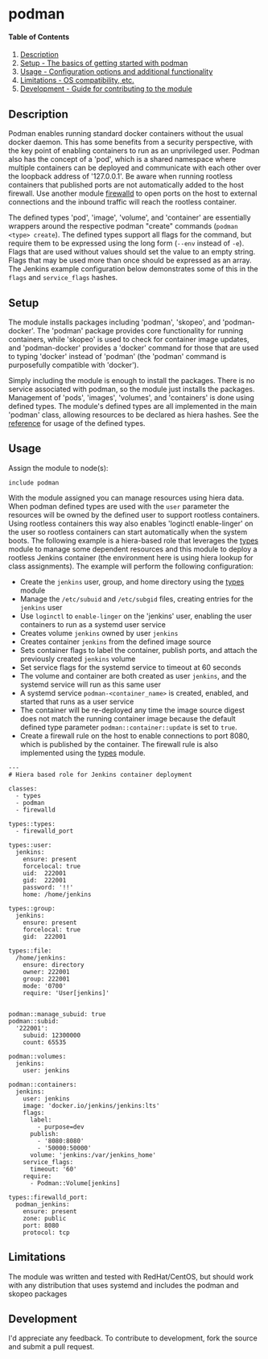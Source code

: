 # podman

#### Table of Contents

1. [Description](#description)
2. [Setup - The basics of getting started with podman](#setup)
3. [Usage - Configuration options and additional functionality](#usage)
5. [Limitations - OS compatibility, etc.](#limitations)
6. [Development - Guide for contributing to the module](#development)

## Description

Podman enables running standard docker containers without the usual docker daemon.  This has some benefits from a security
perspective, with the key point of enabling containers to run as an unprivileged user.  Podman also has the concept of a 'pod',
which is a shared namespace where multiple containers can be deployed and communicate with each other over the loopback
address of '127.0.0.1'.  Be aware when running rootless containers that published ports are not automatically added to the
host firewall.  Use another module [firewalld](https://forge.puppet.com/modules/puppet/firewalld) to open ports on the host
to external connections and the inbound traffic will reach the rootless container.

The defined types 'pod', 'image', 'volume', and 'container' are essentially wrappers around the respective podman "create"
commands (`podman <type> create`).  The defined types support all flags for the command, but require them to be expressed
using the long form (`--env` instead of `-e`).  Flags that are used without values should set the value to an empty string.
Flags that may be used more than once should be expressed as an array.  The Jenkins example configuration below demonstrates
some of this in the `flags` and `service_flags` hashes.

## Setup

The module installs packages including 'podman', 'skopeo', and 'podman-docker'.  The 'podman' package provides core functionality
for running containers, while 'skopeo' is used to check for container image updates, and 'podman-docker' provides a 'docker'
command for those that are used to typing 'docker' instead of 'podman' (the 'podman' command is purposefully compatible with 'docker').

Simply including the module is enough to install the packages.  There is no service associated with podman, so the module just
installs the packages.  Management of 'pods', 'images', 'volumes', and 'containers' is done using defined types.  The module's
defined types are all implemented in the main 'podman' class, allowing resources to be declared as hiera hashes.  See the
[reference](REFERENCE.md) for usage of the defined types.

## Usage

Assign the module to node(s):
```
include podman
```
With the module assigned you can manage resources using hiera data.  When podman defined types are used with the `user`
parameter the resources will be owned by the defined user to support rootless containers.  Using rootless containers this
way also enables 'loginctl enable-linger' on the user so rootless containers can start automatically when the system boots.
The following example is a hiera-based role that leverages the [types](https://forge.puppet.com/modules/southalc/types) module
to manage some dependent resources and this module to deploy a rootless Jenkins container (the environment here is using hiera
lookup for class assignments).
The example will perform the following configuration:
* Create the `jenkins` user, group, and home directory using the [types](https://forge.puppet.com/modules/southalc/types) module
* Manage the `/etc/subuid` and `/etc/subgid` files, creating entries for the `jenkins` user
* Use `loginctl` to `enable-linger` on the 'jenkins' user, enabling the user containers to run as a systemd user service
* Creates volume `jenkins` owned by user `jenkins`
* Creates container `jenkins` from the defined image source
* Sets container flags to label the container, publish ports, and attach the previously created `jenkins` volume
* Set service flags for the systemd service to timeout at 60 seconds
* The volume and container are both created as user `jenkins`, and the systemd service will run as this same user
* A systemd service `podman-<container_name>` is created, enabled, and started that runs as a user service
* The container will be re-deployed any time the image source digest does not match the running container image
because the default defined type parameter `podman::container::update` is set to `true`.
* Create a firewall rule on the host to enable connections to port 8080, which is published by the container.  The
firewall rule is also implemented using the [types](https://forge.puppet.com/modules/southalc/types) module.
```
---
# Hiera based role for Jenkins container deployment

classes:
  - types
  - podman
  - firewalld

types::types:
  - firewalld_port

types::user:
  jenkins:
    ensure: present
    forcelocal: true
    uid:  222001
    gid:  222001
    password: '!!'
    home: /home/jenkins
    
types::group:
  jenkins:
    ensure: present
    forcelocal: true
    gid:  222001

types::file:
  /home/jenkins:
    ensure: directory
    owner: 222001
    group: 222001
    mode: '0700'
    require: 'User[jenkins]'


podman::manage_subuid: true
podman::subid:
  '222001':
    subuid: 12300000
    count: 65535

podman::volumes:
  jenkins:
    user: jenkins

podman::containers:
  jenkins:
    user: jenkins
    image: 'docker.io/jenkins/jenkins:lts'
    flags:
      label:
        - purpose=dev
      publish:
        - '8080:8080'
        - '50000:50000'
      volume: 'jenkins:/var/jenkins_home'
    service_flags:
      timeout: '60'
    require:
      - Podman::Volume[jenkins]

types::firewalld_port:
  podman_jenkins:
    ensure: present
    zone: public
    port: 8080
    protocol: tcp
```

## Limitations

The module was written and tested with RedHat/CentOS, but should work with any distribution that uses systemd and includes
the podman and skopeo packages

## Development

I'd appreciate any feedback.  To contribute to development, fork the source and submit a pull request.

